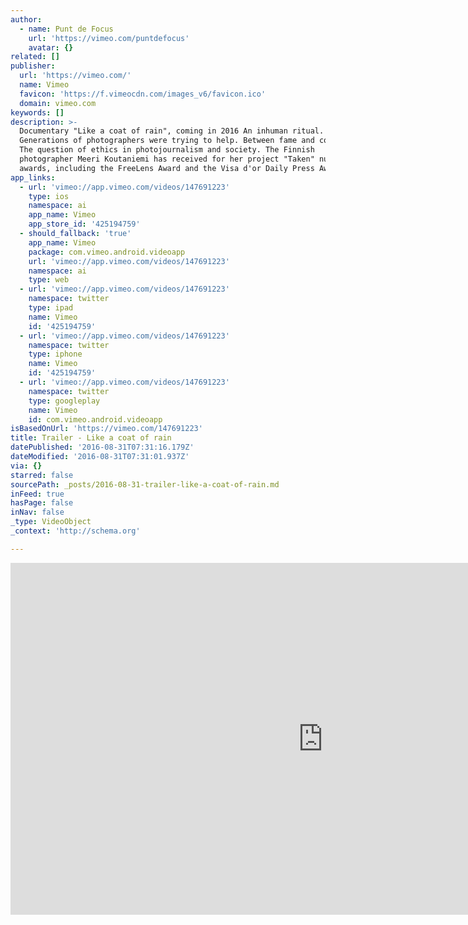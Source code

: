 ```yaml
---
author:
  - name: Punt de Focus
    url: 'https://vimeo.com/puntdefocus'
    avatar: {}
related: []
publisher:
  url: 'https://vimeo.com/'
  name: Vimeo
  favicon: 'https://f.vimeocdn.com/images_v6/favicon.ico'
  domain: vimeo.com
keywords: []
description: >-
  Documentary "Like a coat of rain", coming in 2016 An inhuman ritual.
  Generations of photographers were trying to help. Between fame and compassion.
  The question of ethics in photojournalism and society. The Finnish
  photographer Meeri Koutaniemi has received for her project "Taken" numerous
  awards, including the FreeLens Award and the Visa d'or Daily Press Award.
app_links:
  - url: 'vimeo://app.vimeo.com/videos/147691223'
    type: ios
    namespace: ai
    app_name: Vimeo
    app_store_id: '425194759'
  - should_fallback: 'true'
    app_name: Vimeo
    package: com.vimeo.android.videoapp
    url: 'vimeo://app.vimeo.com/videos/147691223'
    namespace: ai
    type: web
  - url: 'vimeo://app.vimeo.com/videos/147691223'
    namespace: twitter
    type: ipad
    name: Vimeo
    id: '425194759'
  - url: 'vimeo://app.vimeo.com/videos/147691223'
    namespace: twitter
    type: iphone
    name: Vimeo
    id: '425194759'
  - url: 'vimeo://app.vimeo.com/videos/147691223'
    namespace: twitter
    type: googleplay
    name: Vimeo
    id: com.vimeo.android.videoapp
isBasedOnUrl: 'https://vimeo.com/147691223'
title: Trailer - Like a coat of rain
datePublished: '2016-08-31T07:31:16.179Z'
dateModified: '2016-08-31T07:31:01.937Z'
via: {}
starred: false
sourcePath: _posts/2016-08-31-trailer-like-a-coat-of-rain.md
inFeed: true
hasPage: false
inNav: false
_type: VideoObject
_context: 'http://schema.org'

---
```

<iframe src="https://cdn.embedly.com/widgets/media.html?src=https%3A%2F%2Fplayer.vimeo.com%2Fvideo%2F147691223&amp;url=https%3A%2F%2Fvimeo.com%2F147691223&amp;image=https%3A%2F%2Fi.vimeocdn.com%2Fvideo%2F546428736_1280.jpg&amp;key=b7d04c9b404c499eba89ee7072e1c4f7&amp;type=text%2Fhtml&amp;schema=vimeo" width="1000" height="563" scrolling="no" frameborder="0" allowfullscreen="" style=""></iframe>